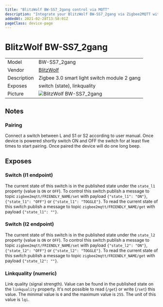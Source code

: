 ```yaml
---
title: "BlitzWolf BW-SS7_2gang control via MQTT"
description: "Integrate your BlitzWolf BW-SS7_2gang via Zigbee2MQTT with whatever smart home infrastructure you are using without the vendor's bridge or gateway."
addedAt: 2021-02-28T13:58:01Z
pageClass: device-page
---
```


<!-- !!!! -->
<!-- ATTENTION: This file is auto-generated through docgen! -->
<!-- You can only edit the "Notes"-Section between the two comment lines "Notes BEGIN" and "Notes END". -->
<!-- Do not use h1 or h2 heading within "## Notes"-Section. -->
<!-- !!!! -->

# BlitzWolf BW-SS7_2gang

|     |     |
|-----|-----|
| Model | BW-SS7_2gang  |
| Vendor  | [BlitzWolf](/supported-devices/#v=BlitzWolf)  |
| Description | Zigbee 3.0 smart light switch module 2 gang |
| Exposes | switch (state), linkquality |
| Picture | ![BlitzWolf BW-SS7_2gang](https://www.zigbee2mqtt.io/images/devices/BW-SS7_2gang.jpg) |


<!-- Notes BEGIN: You can edit here. Add "## Notes" headline if not already present. -->
## Notes

### Pairing
Connect a switch between L and S1 or S2 according to user manual. Once device is powered shortly switch ON and OFF the switch for at least five times to start pairing. Once paired the device will do one long beep.
<!-- Notes END: Do not edit below this line -->



## Exposes

### Switch (l1 endpoint)
The current state of this switch is in the published state under the `state_l1` property (value is `ON` or `OFF`).
To control this switch publish a message to topic `zigbee2mqtt/FRIENDLY_NAME/set` with payload `{"state_l1": "ON"}`, `{"state_l1": "OFF"}` or `{"state_l1": "TOGGLE"}`.
To read the current state of this switch publish a message to topic `zigbee2mqtt/FRIENDLY_NAME/get` with payload `{"state_l1": ""}`.

### Switch (l2 endpoint)
The current state of this switch is in the published state under the `state_l2` property (value is `ON` or `OFF`).
To control this switch publish a message to topic `zigbee2mqtt/FRIENDLY_NAME/set` with payload `{"state_l2": "ON"}`, `{"state_l2": "OFF"}` or `{"state_l2": "TOGGLE"}`.
To read the current state of this switch publish a message to topic `zigbee2mqtt/FRIENDLY_NAME/get` with payload `{"state_l2": ""}`.

### Linkquality (numeric)
Link quality (signal strength).
Value can be found in the published state on the `linkquality` property.
It's not possible to read (`/get`) or write (`/set`) this value.
The minimal value is `0` and the maximum value is `255`.
The unit of this value is `lqi`.

